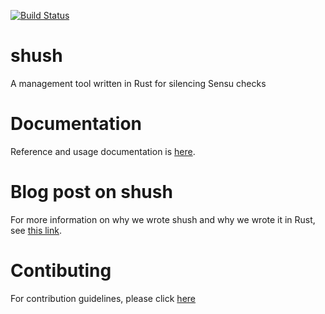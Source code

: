 [![Build Status](https://travis-ci.org/threatstack/shush.svg?branch=master)](https://travis-ci.org/threatstack/shush)

# shush
A management tool written in Rust for silencing Sensu checks

# Documentation
Reference and usage documentation is [here](https://docs.rs/crate/shush/0.1.4).

# Blog post on shush
For more information on why we wrote shush and why we wrote it in Rust, see [this link](https://www.threatstack.com/blog/how-we-integrated-rust-into-threat-stacks-operations-workflow/).

# Contibuting
For contribution guidelines, please click [here](CONTRIBUTING.md)

